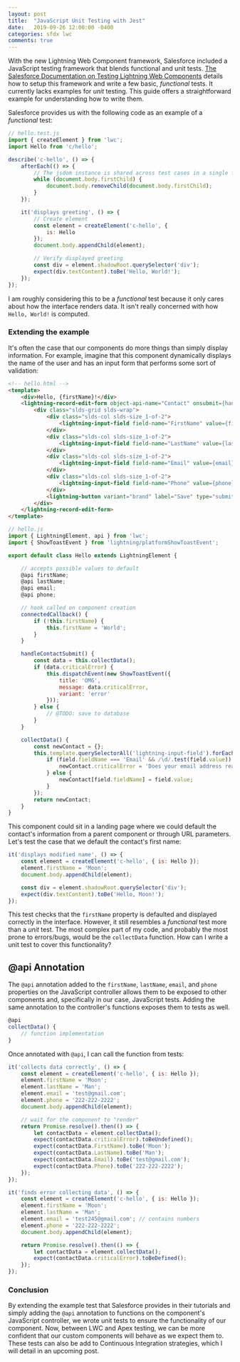 ```yaml
---
layout: post
title:  "JavaScript Unit Testing with Jest"
date:   2019-09-26 12:00:00 -0400
categories: sfdx lwc
comments: true
---
```


With the new Lightning Web Component framework, Salesforce included a JavaScript testing framework that blends functional and unit tests. [The Salesforce Documentation on Testing Lightning Web Components](https://developer.salesforce.com/docs/component-library/documentation/lwc/testing) details how to setup this framework and write a few basic, _functional_ tests. It currently lacks examples for _unit_ testing. This guide offers a straightforward example for understanding how to write them.

Salesforce provides us with the following code as an example of a _functional_ test:
```javascript
// hello.test.js
import { createElement } from 'lwc';
import Hello from 'c/hello';

describe('c-hello', () => {
    afterEach(() => {
        // The jsdom instance is shared across test cases in a single file so reset the DOM
        while (document.body.firstChild) {
            document.body.removeChild(document.body.firstChild);
        }
    });

    it('displays greeting', () => {
        // Create element
        const element = createElement('c-hello', {
            is: Hello
        });
        document.body.appendChild(element);

        // Verify displayed greeting
        const div = element.shadowRoot.querySelector('div');
        expect(div.textContent).toBe('Hello, World!');
    });
});
```
I am roughly considering this to be a _functional_ test because it only cares about how the interface renders data. It isn't really concerned with how `Hello, World!` is computed.

### Extending the example
It's often the case that our components do more things than simply display information. For example, imagine that this component dynamically displays the name of the user and has an input form that performs some sort of validation:
```html
<!-- hello.html -->
<template>
    <div>Hello, {firstName}!</div>
    <lightning-record-edit-form object-api-name="Contact" onsubmit={handleContactSubmit}>
        <div class="slds-grid slds-wrap">
            <div class="slds-col slds-size_1-of-2">
                <lightning-input-field field-name="FirstName" value={firstName}></lightning-input-field>
            </div>
            <div class="slds-col slds-size_1-of-2">
                <lightning-input-field field-name="LastName" value={lastName}></lightning-input-field>
            </div>
            <div class="slds-col slds-size_1-of-2">
                <lightning-input-field field-name="Email" value={email}></lightning-input-field>
            </div>
            <div class="slds-col slds-size_1-of-2">
                <lightning-input-field field-name="Phone" value={phone}></lightning-input-field>
            </div>
            <lightning-button variant="brand" label="Save" type="submit"></lightning-button>
        </div>
    </lightning-record-edit-form>
</template>
```
```javascript
// hello.js
import { LightningElement, api } from 'lwc';
import { ShowToastEvent } from 'lightning/platformShowToastEvent';

export default class Hello extends LightningElement {

    // accepts possible values to default
    @api firstName;
    @api lastName;
    @api email;
    @api phone;

    // hook called on component creation
    connectedCallback() {
        if (!this.firstName) {
            this.firstName = 'World';
        }
    }

    handleContactSubmit() {
        const data = this.collectData();
        if (data.criticalError) {
            this.dispatchEvent(new ShowToastEvent({
                title: 'OMG',
                message: data.criticalError,
                variant: 'error'
            }));
        } else {
            // @TODO: save to database
        }
    }

    collectData() {
        const newContact = {};
        this.template.querySelectorAll('lightning-input-field').forEach(field => {
            if (field.fieldName === 'Email' && /\d/.test(field.value)) {
                newContact.criticalError = 'Does your email address really have a number in it? What year is it?';
            } else {
                newContact[field.fieldName] = field.value;
            }
        });
        return newContact;
    }
}
```
This component could sit in a landing page where we could default the contact's information from a parent component or through URL parameters. Let's test the case that we default the contact's first name:
```javascript
it('displays modified name', () => {
    const element = createElement('c-hello', { is: Hello });
    element.firstName = 'Moon';
    document.body.appendChild(element);

    const div = element.shadowRoot.querySelector('div');
    expect(div.textContent).toBe('Hello, Moon!');
});
```
This test checks that the `firstName` property is defaulted and displayed correctly in the interface. However, it still resembles a _functional_ test more than a _unit_ test. The most complex part of my code, and probably the most prone to errors/bugs, would be the `collectData` function. How can I write a unit test to cover this functionality?

## @api Annotation
The `@api` annotation added to the `firstName`, `lastName`, `email`, and `phone` properties on the JavaScript controller allows them to be exposed to other components and, specifically in our case, JavaScript tests. Adding the same annotation to the controller's functions exposes them to tests as well.
```javascript
@api
collectData() {
    // function implementation
}
```
Once annotated with `@api`, I can call the function from tests:
```javascript
it('collects data correctly', () => {
    const element = createElement('c-hello', { is: Hello });
    element.firstName = 'Moon';
    element.lastName = 'Man';
    element.email = 'test@gmail.com';
    element.phone = '222-222-2222';
    document.body.appendChild(element);

    // wait for the component to "render"
    return Promise.resolve().then(() => {
        let contactData = element.collectData();
        expect(contactData.criticalError).toBeUndefined();
        expect(contactData.FirstName).toBe('Moon');
        expect(contactData.LastName).toBe('Man');
        expect(contactData.Email).toBe('test@gmail.com');
        expect(contactData.Phone).toBe('222-222-2222');
    });
});

it('finds error collecting data', () => {
    const element = createElement('c-hello', { is: Hello });
    element.firstName = 'Moon';
    element.lastName = 'Man';
    element.email = 'test245@gmail.com'; // contains numbers
    element.phone = '222-222-2222';
    document.body.appendChild(element);

    return Promise.resolve().then(() => {
        let contactData = element.collectData();
        expect(contactData.criticalError).toBeDefined();
    });
});
```
### Conclusion
By extending the example test that Salesforce provides in their tutorials and simply adding the `@api` annotation to functions on the component's JavaScript controller, we wrote unit tests to ensure the functionality of our component. Now, between LWC and Apex testing, we can be more confident that our custom components will behave as we expect them to. These tests can also be add to Continuous Integration strategies, which I will detail in an upcoming post.